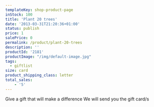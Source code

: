 ```yaml
---
templateKey: shop-product-page
inStock: 100
title: 'Plant 20 trees'
date: '2013-03-31T21:20:36+01:00'
status: publish
price: 1
salePrice: 0
permalink: /product/plant-20-trees
description: ''
productId: '2181'
productImage: "/img/default-image.jpg"
tags:
  - giftlist
size: card
product_shipping_class: letter
total_sales:
    - '5'
---
```

Give a gift that will make a difference We will send you the gift card/s